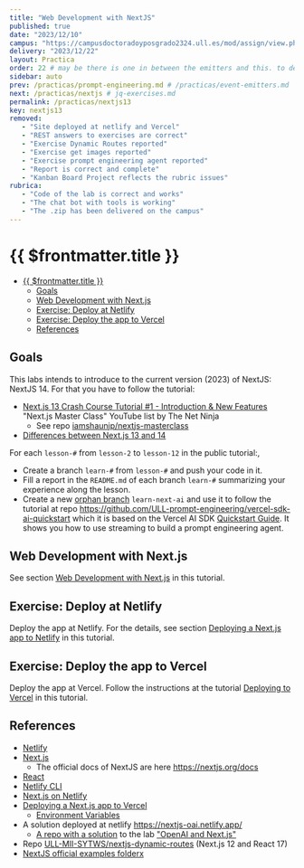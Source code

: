 ```yaml
---
title: "Web Development with NextJS"
published: true
date: "2023/12/10"
campus: "https://campusdoctoradoyposgrado2324.ull.es/mod/assign/view.php?id=4075&forceview=1"
delivery: "2023/12/22"
layout: Practica
order: 22 # may be there is one in between the emitters and this. to decide
sidebar: auto
prev: /practicas/prompt-engineering.md # /practicas/event-emitters.md
next: /practicas/nextjs # jq-exercises.md
permalink: /practicas/nextjs13
key: nextjs13
removed:
   - "Site deployed at netlify and Vercel"
   - "REST answers to exercises are correct"
   - "Exercise Dynamic Routes reported"
   - "Exercise get images reported"
   - "Exercise prompt engineering agent reported"
   - "Report is correct and complete"
   - "Kanban Board Project reflects the rubric issues"
rubrica:
   - "Code of the lab is correct and works"
   - "The chat bot with tools is working"
   - "The .zip has been delivered on the campus"
---
```


# {{ $frontmatter.title }}

- [{{ $frontmatter.title }}](#-frontmattertitle-)
  - [Goals](#goals)
  - [Web Development with Next.js](#web-development-with-nextjs)
  - [Exercise: Deploy at Netlify](#exercise-deploy-at-netlify)
  - [Exercise: Deploy the app to Vercel](#exercise-deploy-the-app-to-vercel)
  - [References](#references)

## Goals

This labs intends to introduce to the current version (2023) of NextJS: NextJS 14. For that you have to follow the tutorial:

* [Next.js 13 Crash Course Tutorial #1 - Introduction & New Features](https://youtu.be/PbFH_VE1Iks?si=1EnwQwDvej_cFKcv) "Next.js Master Class" YouTube list by The Net Ninja
  * See repo [iamshaunjp/nextjs-masterclass](https://github.com/iamshaunjp/nextjs-masterclass/)
* [Differences between Next.js 13 and 14](/nextjs/differences-13-14)

For each `lesson-#` from `lesson-2` to `lesson-12` in the public tutorial:, 

- Create a branch `learn-#` from `lesson-#` and push your code in it.
- Fill a report in the `README.md` of each branch `learn-#` summarizing your experience along the lesson.
- Create a new [orphan branch](/assets/practicas/nextjs13/orphan.md) `learn-next-ai` and use it to follow the tutorial at repo <https://github.com/ULL-prompt-engineering/vercel-sdk-ai-quickstart> which it is based on the Vercel AI SDK [Quickstart Guide](https://sdk.vercel.ai/docs/getting-started). It shows you how to use streaming to build a prompt engineering agent.


## Web Development with Next.js

See section [Web Development with Next.js](/web-development-with-nextjs) in this tutorial.

## Exercise: Deploy at Netlify

Deploy the app at Netlify. 
For the details, see section [Deploying a Next.js app to Netlify](/nextjs/netlify-deployment) in this tutorial.


## Exercise: Deploy the app to Vercel

Deploy the app at Vercel. 
Follow the instructions at the tutorial [Deploying to Vercel](/nextjs/vercel-deployment) in this tutorial.


## References

* [Netlify](https://www.netlify.com/)
* [Next.js](https://nextjs.org/)
  * The official docs of NextJS  are here <https://nextjs.org/docs>
* [React](https://reactjs.org/)
* [Netlify CLI](https://docs.netlify.com/cli/get-started/?_ga=2.210632407.351830897.1670331128-1485033729.1667990322#link-with-an-environment-variable) 
* [Next.js on Netlify](https://docs.netlify.com/integrations/frameworks/next-js/overview/#app)
* [Deploying a Next.js app to Vercel](https://vercel.com/guides/deploying-nextjs-with-vercel) 
  * [Environment Variables](https://vercel.com/docs/concepts/projects/environment-variables?utm_source=next-site&utm_medium=docs&utm_campaign=next-website)
* A solution deployed at netlify <https://nextjs-oai.netlify.app/>
  * [A repo with a solution](https://github.com/ULL-MII-SYTWS/nextjs-solution/) to the lab ["OpenAI and Next.js"](/practicas/nextjs/)
* Repo [ULL-MII-SYTWS/nextjs-dynamic-routes](https://github.com/ULL-MII-SYTWS/nextjs-dynamic-routes) (Next.js 12 and React 17)
* [NextJS official examples folderx](https://github.com/vercel/next.js/tree/canary/examples/)  
